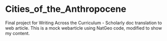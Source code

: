 # Cities_of_the_Anthropocene
Final project for Writing Across the Curriculum - Scholarly doc translation to web article. This is a mock webarticle using NatGeo code, modified to show my content.
